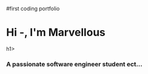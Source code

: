 #first coding portfolio
<h1 align="centre"> Hi -, I'm Marvellous</h1>h1>
<h3 align="Centre"> A passionate software engineer student ect... </h3>
